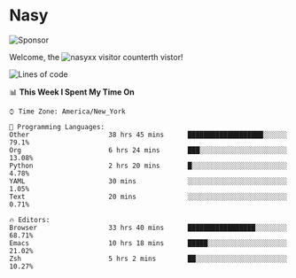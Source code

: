 # Nasy

<!--
<p align="center">
<img height="200" src="https://github-readme-stats.vercel.app/api?username=nasyxx&count_private=true&show_icons=true&theme=dracula&include_all_commits=true"/>
<img height="200" src="https://github-readme-stats.vercel.app/api/top-langs/?username=nasyxx&theme=dracula&hide=html,jupyter+notebook&count_private=true&show_icons=true"/>
</p>

  
----------------
-->

![Sponsor](https://img.shields.io/static/v1.svg?label=Sponsor&message=%E2%9D%A4&logo=GitHub&style=flat&color=pink)
 
Welcome, the ![nasyxx visitor counter](https://count.getloli.com/get/@nasyxx?theme=rule34)th vistor!
 
<!--START_SECTION:waka-->
![Lines of code](https://img.shields.io/badge/From%20Hello%20World%20I%27ve%20Written-599760%20lines%20of%20code-blue)

📊 **This Week I Spent My Time On** 

```text
⌚︎ Time Zone: America/New_York

💬 Programming Languages: 
Other                    38 hrs 45 mins      ███████████████████░░░░░░   79.1% 
Org                      6 hrs 24 mins       ███░░░░░░░░░░░░░░░░░░░░░░   13.08% 
Python                   2 hrs 20 mins       █░░░░░░░░░░░░░░░░░░░░░░░░   4.78% 
YAML                     30 mins             ░░░░░░░░░░░░░░░░░░░░░░░░░   1.05% 
Text                     20 mins             ░░░░░░░░░░░░░░░░░░░░░░░░░   0.71%

🔥 Editors: 
Browser                  33 hrs 40 mins      █████████████████░░░░░░░░   68.71% 
Emacs                    10 hrs 18 mins      █████░░░░░░░░░░░░░░░░░░░░   21.02% 
Zsh                      5 hrs 2 mins        ██░░░░░░░░░░░░░░░░░░░░░░░   10.27%

```


<!--END_SECTION:waka-->

<!-- ![visitors](https://visitor-badge.laobi.icu/badge?page_id=nasyxx.nasyxx) -->

